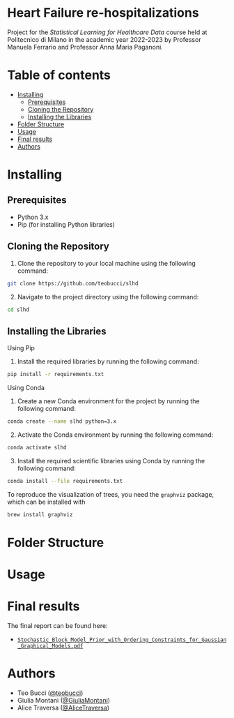 <!-- omit from toc -->
# Heart Failure re-hospitalizations

Project for the _Statistical Learning for Healthcare Data_ course held at Politecnico di Milano in the academic year 2022-2023 by Professor Manuela Ferrario and Professor Anna Maria Paganoni.

<!-- omit from toc -->
# Table of contents

- [Installing](#installing)
  - [Prerequisites](#prerequisites)
  - [Cloning the Repository](#cloning-the-repository)
  - [Installing the Libraries](#installing-the-libraries)
- [Folder Structure](#folder-structure)
- [Usage](#usage)
- [Final results](#final-results)
- [Authors](#authors)


# Installing

## Prerequisites

- Python 3.x
- Pip (for installing Python libraries)

## Cloning the Repository

1. Clone the repository to your local machine using the following command:
```bash
git clone https://github.com/teobucci/slhd
```

2. Navigate to the project directory using the following command:
```bash
cd slhd
```

## Installing the Libraries

Using Pip

1. Install the required libraries by running the following command:
```bash
pip install -r requirements.txt
```

Using Conda

1. Create a new Conda environment for the project by running the following command:
```bash
conda create --name slhd python=3.x
```

2. Activate the Conda environment by running the following command:
```bash
conda activate slhd
```

3. Install the required scientific libraries using Conda by running the following command:
```bash
conda install --file requirements.txt
```

To reproduce the visualization of trees, you need the `graphviz` package, which can be installed with
```bash
brew install graphviz
```

# Folder Structure

# Usage

# Final results

The final report can be found here:

- [`Stochastic_Block_Model_Prior_with_Ordering_Constraints_for_Gaussian_Graphical_Models.pdf`](./report/Stochastic_Block_Model_Prior_with_Ordering_Constraints_for_Gaussian_Graphical_Models.pdf)

# Authors

- Teo Bucci ([@teobucci](https://github.com/teobucci))
- Giulia Montani ([@GiuliaMontani](https://github.com/GiuliaMontani))
- Alice Traversa ([@AliceTraversa](https://github.com/AliceTraversa))